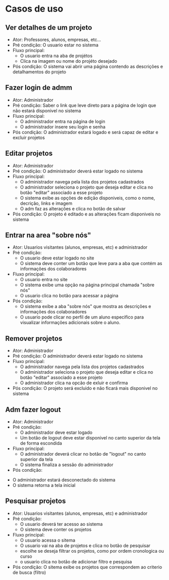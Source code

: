 # Casos de uso

## Ver detalhes de um projeto
* Ator: Professores, alunos, empresas, etc...
* Pré condição: O usuario estar no sistema
* Fluxo principal:
  - O usuario entra na aba de projétos
  - Clica na imagem ou nome do projéto desejado
* Pós condição: O sistema vai abrir uma página contendo as descrições e detalhamentos do projeto

## Fazer login de admm
* Ator: Administrador
* Pré condição: Saber o link que leve direto para a página de login que não estará disponivel no sistema
* Fluxo principal:
  - O administrador entra na página de login
  - O administrador insere seu login e senha 
* Pós condição: O administrador estará logado e será capaz de editar e excluir projetos

## Editar projetos
* Ator: Administrador
* Pré condição: O administrador deverá estar logado no sistema
* Fluxo principal:
  - O administrador navega pela lista dos projetos cadastrados
  - O administrador seleciona o projeto que deseja editar e clica no botão "editar" associado a esse projeto
  - O sistema exibe as opções de edição disponiveis, como o nome, decrição, links e imagem
  - O adm faz as alterações e clica no botão de salvar
* Pós condição: O projeto é editado e as alterações ficam disponiveis no sistema

## Entrar na area "sobre nós"
* Ator:  Usuarios visitantes (alunos, empresas, etc) e administrador 
* Pré condição:
  - O usuario deve estar logado no site
  - O sistema deve conter um botão que leve para a aba que contém as informações dos colaboradores
* Fluxo principal:
  - O usuario entra no site
  - O sistema exibe uma opção na página principal chamada "sobre nós"
  - O usuario clica no botão para acessar a página
* Pós condição:
  - O sistema exibe a aba "sobre nós" que mostra as descrições e informações dos colaboradores
  - O usuario pode clicar no perfil de um aluno especifico para visualizar informações adicionais sobre o aluno.

## Remover projetos
* Ator: Administrador
* Pré condição: O administrador deverá estar logado no sistema
* Fluxo principal:
  - O administrador navega pela lista dos projetos cadastrados
  - O administrador seleciona o projeto que deseja editar e clica no botão "editar" associado a esse projeto
  - O administrador clica na opcão de exluir e confirma
* Pós condição: O projeto será excluido e não ficará mais disponivel no sistema

## Adm fazer logout
* Ator: Administrador 
* Pré condição:
  - O administrador deve estar logado
  - Um botão de logout deve estar disponivel no canto superior da tela de forma escondida 
* Fluxo principal:
  - O administrador deverá clicar no botão de "logout" no canto superior da tela
  - O sistema finaliza a sessão do administrador
* Pós condição:
 - O administrador estará desconectado do sistema
 - O sistema retorna a tela inicial

## Pesquisar projetos
* Ator: Usuarios visitantes (alunos, empresas, etc) e administrador 
* Pré condição:
  - O usuario deverá ter acesso ao sistema
  - O sistema deve conter os projetos
* Fluxo principal:
  - O usuario acessa o sitema
  - O usuario vai na aba de projetos e clica no botão de pesquisar
  - escolhe se deseja filtrar os projetos, como por ordem cronologica ou curso
  - o usuario clica no botão de adicionar filtro e pesquisa
* Pós condição: O sitema exibe os projetos que correspondem ao criterio de busca (filtro)

